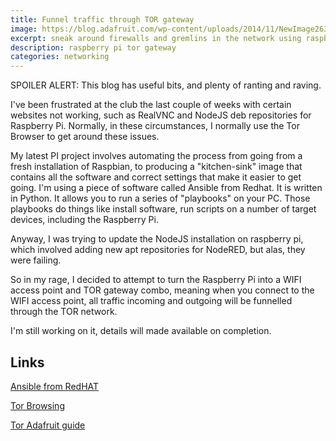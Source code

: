 ```yaml
---
title: Funnel traffic through TOR gateway
image: https://blog.adafruit.com/wp-content/uploads/2014/11/NewImage263.png
excerpt: sneak around firewalls and gremlins in the network using raspberry pi
description: raspberry pi tor gateway
categories: networking
---
```


SPOILER ALERT: This blog has useful bits, and plenty of ranting and raving.

I've been frustrated at the club the last couple of weeks with certain websites not working, such as RealVNC and NodeJS deb repositories
for Raspberry Pi. Normally, in these circumstances, I normally use the Tor Browser to get around these issues.

My latest PI project involves automating the process from going from a fresh installation of Raspbian, to producing a "kitchen-sink" image that
contains all the software and correct settings that make it easier to get going. I'm using a piece of software called Ansible from Redhat.
It is written in Python. It allows you to run a series of "playbooks" on your PC. Those playbooks do things like install software, run scripts
on a number of target devices, including the Raspberry Pi. 

Anyway, I was trying to update the NodeJS installation on raspberry pi, which involved adding new apt repositories for NodeRED, but alas, they 
were failing.

So in my rage, I decided to attempt to turn the Raspberry Pi into a WIFI access point and TOR gateway combo, meaning when you connect to the WIFI
access point, all traffic incoming and outgoing will be funnelled through the TOR network.

I'm still working on it, details will made available on completion.


## Links
[Ansible from RedHAT](https://www.ansible.com/red-hat)

[Tor Browsing](https://www.lifehacker.com.au/2017/03/how-to-anonymise-your-browsing-with-a-tor-powered-raspberry-pi/)

[Tor Adafruit guide](https://learn.adafruit.com/onion-pi/install-tor)
